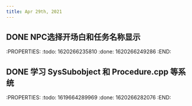 ```yaml
---
title: Apr 29th, 2021
---
```


## DONE NPC选择开场白和任务名称显示
:PROPERTIES:
:todo: 1620266235810
:done: 1620266249286
:END:
## DONE 学习 SysSubobject 和 Procedure.cpp 等系统
:PROPERTIES:
:todo: 1619664289969
:done: 1620266282076
:END:
